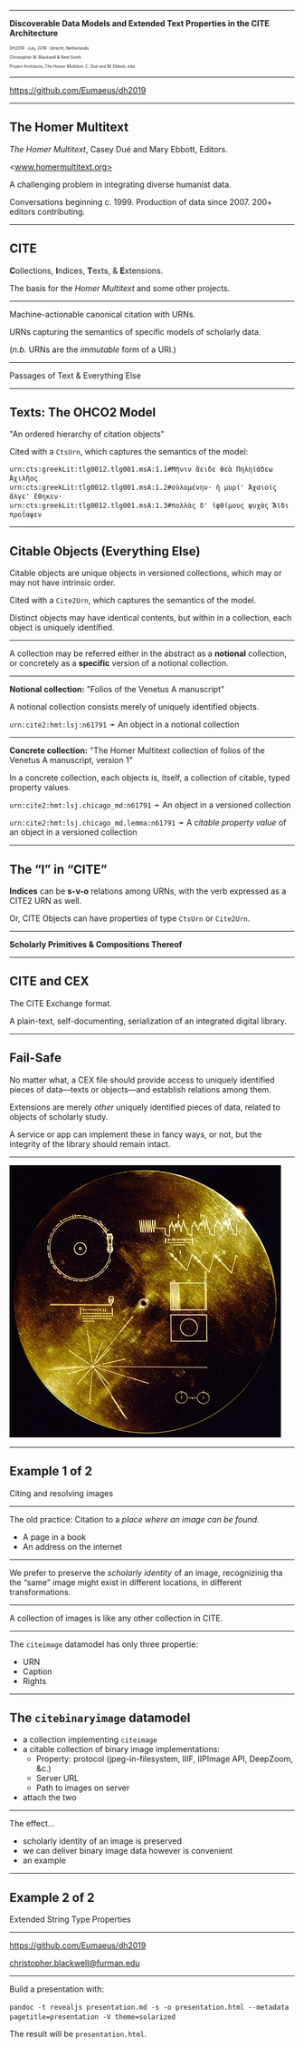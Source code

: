 
---

**Discoverable Data Models and Extended Text Properties in the CITE Architecture**

<div style="font-size: 50%;">

DH2019 · July, 2019 · Utrecht, Netherlands

Christopher W. Blackwell & Neel Smith

Project Architects, *The Homer Multitext*, C. Dué and M. Ebbott, edd.

</div>

---

https://github.com/Eumaeus/dh2019

---

## The Homer Multitext

*The Homer Multitext*, Casey Dué and Mary Ebbott, Editors. 

<www.homermultitext.org>

A challenging problem in integrating diverse humanist data.

Conversations beginning c. 1999. Production of data since 2007. 200+ editors contributing.

---

## CITE

**C**ollections, **I**ndices, **T**exts, & **E**xtensions.

The basis for the *Homer Multitext* and some other projects.

---

Machine-actionable canonical citation with URNs.

URNs capturing the semantics of specific models of scholarly data.

(*n.b.* URNs are the *immutable* form of a URI.)

---

Passages of Text & Everything Else

---

## Texts: The OHCO2 Model

"An ordered hierarchy of citation objects"

Cited with a `CtsUrn`, which captures the semantics of the model:

~~~
urn:cts:greekLit:tlg0012.tlg001.msA:1.1#Μῆνιν ἄειδε θεὰ Πηληϊάδεω  Ἀχιλῆος  
urn:cts:greekLit:tlg0012.tlg001.msA:1.2#οὐλομένην· ἡ μυρί' Ἀχαιοῖς ἄλγε' ἔθηκεν·
urn:cts:greekLit:tlg0012.tlg001.msA:1.3#πολλὰς δ' ἰφθίμους ψυχὰς Ἄϊδι προΐαψεν
~~~

---

## Citable Objects (Everything Else)

Citable objects are unique objects in versioned collections, which may or may not have intrinsic order.

Cited with a `Cite2Urn`, which captures the semantics of the model.

Distinct objects may have identical contents, but within in a collection, each object is uniquely identified.

---

A collection may be referred either in the abstract as a **notional** collection, or concretely as a **specific** version of a notional collection. 

---

**Notional collection:** "Folios of the Venetus A manuscript"

A notional collection consists merely of uniquely identified objects.

`urn:cite2:hmt:lsj:n61791` ➛ An object in a notional collection

---

**Concrete collection:** "The Homer Multitext collection of folios of the Venetus A manuscript, version 1" 

In a concrete collection, each objects is, itself, a collection of citable, typed property values.

`urn:cite2:hmt:lsj.chicago_md:n61791` ➛ An object in a versioned collection

`urn:cite2:hmt:lsj.chicago_md.lemma:n61791` ➛ A *citable property value* of an object in a versioned collection

---

## The “I” in “CITE”

**Indices** can be **s-v-o** relations among URNs, with the verb expressed as a CITE2 URN as well.

Or, CITE Objects can have properties of type `CtsUrn` or `Cite2Urn`.

---

**Scholarly Primitives & Compositions Thereof**

---

## CITE and CEX

The CITE Exchange format.

A plain-text, self-documenting, serialization of an integrated digital library.

---

## Fail-Safe

No matter what, a CEX file should provide access to uniquely identified pieces of data—texts or objects—and establish relations among them.

Extensions are merely *other* uniquely identified pieces of data, related to objects of scholarly study.

A service or app can implement these in fancy ways, or not, but the integrity of the library should remain intact.

---

<img src="images/voyager.jpg"/>

---

## Example 1 of 2

Citing and resolving images

---

The old practice: Citation to a *place where an image can be found.*

- A page in a book
- An address on the internet

---

We prefer to preserve the *scholarly identity* of an image, recognizinig tha the “same” image might exist in different locations, in different transformations.

---

A collection of images is like any other collection in CITE.

---

The `citeimage` datamodel has only three propertie:

- URN
- Caption
- Rights

---


## The `citebinaryimage` datamodel

- a collection implementing `citeimage`
- a citable collection of binary image implementations:
	- Property: protocol (jpeg-in-filesystem, IIIF, IIPImage API, DeepZoom, &c.)
	- Server URL
	- Path to images on server
- attach the two

---

The effect…

- scholarly identity of an image is preserved
- we can deliver binary image data however is convenient
- an example

---

## Example 2 of 2

Extended String Type Properties

---


<https://github.com/Eumaeus/dh2019>

<christopher.blackwell@furman.edu>


---

Build a presentation with:

`pandoc -t revealjs presentation.md -s -o presentation.html --metadata pagetitle=presentation -V theme=solarized`

The result will be `presentation.html`.

